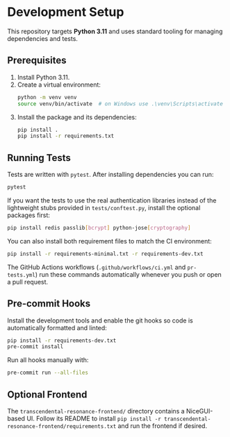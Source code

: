 # Development Setup

This repository targets **Python 3.11** and uses standard tooling for managing dependencies and tests.

## Prerequisites

1. Install Python 3.11.
2. Create a virtual environment:
   ```bash
   python -m venv venv
   source venv/bin/activate  # on Windows use .\venv\Scripts\activate
   ```
3. Install the package and its dependencies:
   ```bash
   pip install .
   pip install -r requirements.txt
   ```

## Running Tests

Tests are written with `pytest`. After installing dependencies you can run:

```bash
pytest
```

If you want the tests to use the real authentication libraries instead of
the lightweight stubs provided in `tests/conftest.py`, install the
optional packages first:

```bash
pip install redis passlib[bcrypt] python-jose[cryptography]
```

You can also install both requirement files to match the CI environment:

```bash
pip install -r requirements-minimal.txt -r requirements-dev.txt
```

The GitHub Actions workflows (`.github/workflows/ci.yml` and `pr-tests.yml`) run these commands automatically whenever you push or open a pull request.

## Pre-commit Hooks

Install the development tools and enable the git hooks so code is automatically formatted and linted:

```bash
pip install -r requirements-dev.txt
pre-commit install
```

Run all hooks manually with:

```bash
pre-commit run --all-files
```

## Optional Frontend

The `transcendental-resonance-frontend/` directory contains a NiceGUI-based UI. Follow its README to install `pip install -r transcendental-resonance-frontend/requirements.txt` and run the frontend if desired.
